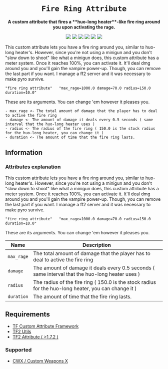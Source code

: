 <div align="center">
  <h1><code>Fire Ring Attribute</code></h1>
  <p>
    <strong>A custom attribute that fires a **huo-long heater**-like fire ring around you upon activating the rage.</strong>
  </p>
  <p style="margin-bottom: 0.5ex;">
    <img
        src="https://img.shields.io/github/downloads/Zabaniya001/att_firering/total"
    />
    <img
        src="https://img.shields.io/github/last-commit/Zabaniya001/att_firering"
    />
    <img
        src="https://img.shields.io/github/issues/Zabaniya001/att_firering"
    />
    <img
        src="https://img.shields.io/github/issues-closed/Zabaniya001/att_firering"
    />
    <img
        src="https://img.shields.io/github/repo-size/Zabaniya001/att_firering"
    />
    <img
        src="https://img.shields.io/github/workflow/status/Zabaniya001/att_firering/Compile%20and%20release"
    />
  </p>
</div>

This custom attribute lets you have a fire ring around you, similar to huo-long heater's. However, since you're not using a minigun and you don't "slow down to shoot" like what a minigun does, this custom attribute has a meter system. Once it reaches 100%, you can activate it. It'll deal dmg around you and you'll gain the vampire power-up. Though, you can remove the last part if you want. I manage a ff2 server and it was necessary to make pyro survive.

```
"fire ring attribute"   "max_rage=1000.0 damage=70.0 radius=150.0 duration=10.0"
```

These are its arguments. You can change 'em however it pleases you. 
```
- max_rage <- The total amount of damage that the player has to deal to active the fire ring
- damage <- The amount of damage it deals every 0.5 seconds ( same interval that the huo-long heater uses )
- radius <- The radius of the fire ring ( 150.0 is the stock radius for the huo-long heater, you can change it )
- duration <- The amount of time that the fire ring lasts.
```
## Information

### Attributes explanation

This custom attribute lets you have a fire ring around you, similar to huo-long heater's. However, since you're not using a minigun and you don't "slow down to shoot" like what a minigun does, this custom attribute has a meter system. Once it reaches 100%, you can activate it. It'll deal dmg around you and you'll gain the vampire power-up. Though, you can remove the last part if you want. I manage a ff2 server and it was necessary to make pyro survive.

```
"fire ring attribute"   "max_rage=1000.0 damage=70.0 radius=150.0 duration=10.0"
```

These are its arguments. You can change 'em however it pleases you. 

| Name                            | Description                                                                                                                                           |
| ------------------------------- | ------------------------------------------------------------------------------------------------------------------------------------------------------|
| `max_rage`                      | The total amount of damage that the player has to deal to active the fire ring                                                                        |
| `damage`                        | The amount of damage it deals every 0.5 seconds ( same interval that the huo-long heater uses )                                                       |
| `radius`                        | The radius of the fire ring ( 150.0 is the stock radius for the huo-long heater, you can change it )                                                  |
| `duration`                      | The amount of time that the fire ring lasts.                                                                                                          |


## Requirements

- [TF Custom Attribute Framework](https://github.com/nosoop/SM-TFCustAttr)
- [TF2 Utils](https://github.com/nosoop/SM-TFUtils)
- [TF2 Attribute ( >1.7.2 )](https://github.com/FlaminSarge/tf2attributes)


### Supported

- [CWX / Custom Weapons X](https://github.com/nosoop/SM-TFCustomWeaponsX)